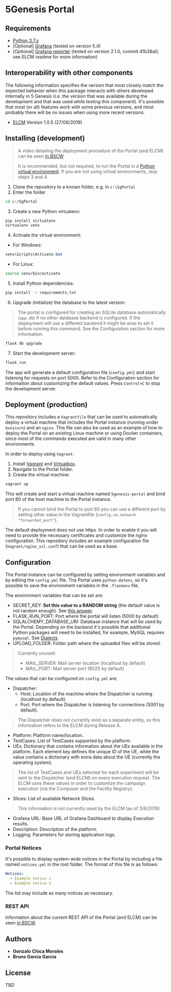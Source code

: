 # 5Genesis Portal

## Requirements

 - [Python 3.7.x](https://www.python.org)
 - [Optional] [Grafana](https://grafana.com/) (tested on version 5.4)
 - [Optional] [Grafana reporter](https://github.com/IzakMarais/reporter) 
 (tested on version 2.1.0, commit 41b38a0, see ELCM readme for more information)
 
## Interoperability with other components

The following information specifies the version that most closely match the expected behavior when this package interacts
with others developed internally in 5 Genesis (i.e. the version that was available during the development and that was 
used while testing this component). It's possible that most (or all) features work with some previous versions, and most
probably there will be no issues when using more recent versions.

 - [ELCM](https://gitlab.fokus.fraunhofer.de/5genesis/elcm) Version 1.0.5 (27/06/2019)

## Installing (development)
> A video detailing the deployment procedure of the Portal (and ELCM) can be seen [in BSCW](https://bscw.fokus.fraunhofer.de/bscw/bscw.cgi/d3208170/Coordinationlayer_call20190422.mp4)

> It is recommended, but not required, to run the Portal in a [Python virtual environment](https://virtualenv.pypa.io/en/stable/).
> If you are not using virtual environments, skip steps 3 and 4.

1. Clone the repository to a known folder, e.g. in `c:\5gPortal` 
2. Enter the folder
```bash
cd c:/5gPortal
```
3. Create a new Python virtualenv:
```bash
pip install virtualenv
virtualenv venv
```
4. Activate the virtual environment:
- For Windows:
```powershell
venv\Scripts\Activate.bat
```
- For Linux:
```bash
source venv/bin/activate
```
5. Install Python dependencies:
```bash
pip install -r requirements.txt
```

6. Upgrade (initialize) the database to the latest version:
> The portal is configured for creating an SQLite database automatically (`app.db`) if no other database backend is configured.
> If the deployment will use a different backend it might be wise to set it before running this command. See the Configuration section for more information. 

```bash
flask db upgrade
```

7. Start the development server:
```bash
flask run
```
The app will generate a default configuration file (`config.yml`) and start listening for requests on port 5000.
Refer to the Configuration section for information about customizing the default values.
Press `Control+C` to stop the development server.

## Deployment (production)

This repository includes a `Vagrantfile` that can be used to automatically deploy a virtual machine
that includes the Portal instance (running under `Gunicorn`) and an `nginx`. This file can also be 
used as an example of how to deploy the Portal on an existing Linux machine or using Docker containers,
since most of the commands executed are valid in many other environments.

In order to deploy using `Vagrant`:

1. Install [Vagrant](https://www.vagrantup.com/downloads.html) and [Virtualbox](https://www.virtualbox.org/wiki/Downloads).
2. Navigate to the Portal folder.
3. Create the virtual machine:
```bash
vagrant up
```  

This will create and start a virtual machine named `5genesis-portal` and bind port 80 of the host machine to the Portal instance.
> If you cannot bind the Portal to port 80 you can use a different port by setting other value in the Vagrantfile (`config.vm.network "forwarded_port"`).

The default deployment does not use https. In order to enable it you will need to provide the necessary certificates and customize the nginx configuration. This repository includes an example configuration file (`Vagrant/nginx_ssl.conf`) that can be used as a base.

## Configuration

The Portal instance can be configured by setting environment variables and by editing the `config.yml` file. The Portal uses `python-dotenv`, so it's possible to save the environment variables in the `.flaskenv` file.

The environment variables that can be set are:
* SECRET_KEY: **Set this value to a RANDOM string** (the default value is not random enough). See [this answer](https://stackoverflow.com/a/22463969).
* FLASK_RUN_PORT: Port where the portal will listen (5000 by default)
* SQLALCHEMY_DATABASE_URI: Database instance that will be used by the Portal. Depending on the backend it's possible that additional Python packages will need to be installed, for example, MySQL requires `pymysql`. See [Dialects](https://docs.sqlalchemy.org/en/latest/dialects/index.html)
* UPLOAD_FOLDER: Folder path where the uploaded files will be stored.

> Currently unused:
> * MAIL_SERVER: Mail server location (localhost by default)
> * MAIL_PORT: Mail server port (8025 by default)

The values that can be configured on `config.yml` are:
* Dispatcher:
    * Host: Location of the machine where the Dispatcher is running (localhost by default).
    * Port: Port where the Dispatcher is listening for connections (5001 by default).
> The Dispatcher does not currently exist as a separate entity, so this information refers to the ELCM during Release A.
* Platform: Platform name/location.
* TestCases: List of TestCases supported by the platform.
* UEs: Dictionary that contains information about the UEs available in the platform. Each element key defines the unique
ID of the UE, while the value contains a dictionary with extra data about the UE (currently the operating system).
> The list of TestCases and UEs selected for each experiment will be sent to the Dispatcher (and ELCM) on every 
execution request. The ELCM uses these values in order to customize the campaign execution (via the Composer and the 
Facility Registry).
* Slices: List of available Network Slices.
> This information is not currently used by the ELCM (as of 3/6/2019)
* Grafana URL: Base URL of Grafana Dashboard to display Execution results.
* Description: Description of the platform.
* Logging: Parameters for storing application logs.

### Portal Notices

It's possible to display system-wide notices in the Portal by including a file named `notices.yml` in the root folder.
The format of this file is as follows:

```yaml
Notices:
  - Example notice 1
  - Example notice 2
```
The list may include as many notices as necessary.

### REST API

Information about the current REST API of the Portal (and ELCM) can be seen [in BSCW](https://bscw.fokus.fraunhofer.de/bscw/bscw.cgi/d3228781/OpenAPIv1.docx).

## Authors

* **Gonzalo Chica Morales**
* **Bruno Garcia Garcia**

## License

TBD

